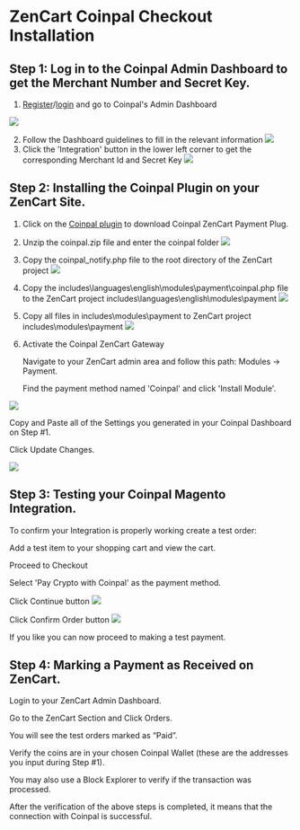 # ZenCart Coinpal Checkout Installation

## Step 1: Log in to the Coinpal Admin Dashboard to get the Merchant Number and Secret Key.
1. [Register](https://portal.coinpal.io/#/admin/register)/[login](https://portal.coinpal.io/#/admin/login) and go to Coinpal's Admin Dashboard 

![](./img/register.png)

2. Follow the Dashboard guidelines to fill in the relevant information
![](./img/kyb.png)
3. Click the 'Integration' button in the lower left corner to get the corresponding Merchant Id and Secret Key
![](./img/api-key.png)

## Step 2: Installing the Coinpal Plugin on your ZenCart Site.
1. Click on the  [Coinpal plugin](https://github.com/CoinpalGroup/plug_ZenCart/blob/master/coinpal.zip) to download Coinpal ZenCart Payment Plug.
2. Unzip the coinpal.zip file and enter the coinpal folder
![](./img/file1.png)

3.  Copy the coinpal_notify.php file to the root directory of the ZenCart project
![](./img/file2.png)

4. Copy the includes\languages\english\modules\payment\coinpal.php file to the ZenCart project includes\languages\english\modules\payment
![](./img/file3.png)

5. Copy all files in includes\modules\payment to ZenCart project includes\modules\payment
![](./img/file4.png)

3. Activate the Coinpal ZenCart Gateway

    Navigate to your ZenCart admin area and follow this path: Modules -> Payment.
    
    Find the payment method named 'Coinpal' and click 'Install Module'.

![](./img/install.png)


Copy and Paste all of the Settings you generated in your Coinpal Dashboard on Step #1.

Click Update Changes.

![](./img/edit.png)


## Step 3: Testing your Coinpal Magento Integration.

To confirm your Integration is properly working create a test order:

Add a test item to your shopping cart and view the cart.

Proceed to Checkout

Select 'Pay Crypto with Coinpal' as the payment method.

Click Continue button
![](./img/checkout.png)

Click Confirm Order button
![](./img/checkout2.png)

If you like you can now proceed to making a test payment.


## Step 4: Marking a Payment as Received on ZenCart.

Login to your ZenCart Admin Dashboard.

Go to the ZenCart Section and Click Orders.

You will see the test orders marked as “Paid”.

Verify the coins are in your chosen Coinpal Wallet (these are the addresses you input during Step #1).

You may also use a Block Explorer to verify if the transaction was processed.

After the verification of the above steps is completed, it means that the connection with Coinpal is successful.





